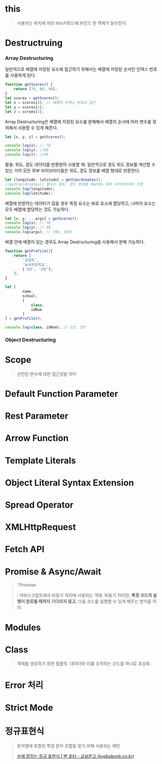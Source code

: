 # this

> 사용되는 위치에 따라 this키워드에 바인드 된 객체가 달라진다.

# Destructruing

### Array Destructuring

일반적으로 배열에 저장된 요소에 접근하기 위해서는 배열에 저장된 순서인 인덱스 번호를 사용하게 된다.

```javascript
function getScores() {
	return [70, 80, 90];
}
let scores = getScores();
let x = scores[0]; // 배열의 인덱스 번호로 접근
let y = scores[1];
let z = scroes[2];
```

Array Destructuring은 배열에 저장된 요소를 분해해서 배열의 순서에 따라 변수를 정의해서 사용할 수 있게 해준다.

```javascript
let [x, y, z] = getScores();

console.log(x); // 70
console.log(y); //80
console.log(z); //90
```

활용: 위도, 경도 데이터를 반환받아 사용할 때. 일반적으로 경도 위도 정보를 계산할 수있는 거의 모든 외부 라이브러리들은 위도, 경도 정보를 배열 형태로 반환한다. 

```javascript
let [longitude, latitude] = getCoordinates();
//getCoordinates() 함수는 위도, 경도 정보를 제공하는 외부 라이브러리라 가정
console.log(longitude);
console.log(latitude);
```

배열에 반환하는 데이터가 많을 경우 특정 요소는 바로 요소에 할당하고, 나머지 요소는 모두 배열에 할당하는 것도 가능하다.

```javascript
let [x, y, ...args] = getScores();
console.log(x); // 70
console.log(y); // 80
console.log(args); // [90, 100]
```

배열 안에 배열이 있는 경우도 Array Destructuring을 사용해서 분해 가능하다.

```Javascript
function getProfile(){
	return [
		'김영희',
		'능곡초등학교',
		['1반', '2번'];
	];
}

let [
		name,
		school,
		[
			class,
			idNum
		]
] = getProfile();

console.log(class, idNum); // 1반, 2번
```

### Object Destructuring

# Scope

> 선언된 변수에 대한 접근성을 의미

# Default Function Parameter

# Rest Parameter

# Arrow Function

# Template Literals

# Object Literal Syntax Extension

# Spread Operator

# XMLHttpRequest

# Fetch API

# Promise & Async/Await

> ❔Promise
>
> ❕ 자바스크립트에서 비동기 처리에 사용되는 객체. 비동기 처리란, **특정 코드의 실행이 완료될 때까지 기다리지 않고**, 다음 코드를 실행할 수 있게 해주는 방식을 의미

# Modules

# Class

> 객체를 생성하기 위한 템플릿. 데이터와 이를 조작하는 코드를 하나로 추상화.



# Error 처리

# Strict Mode

# 정규표현식

> 문자열에 포함된 특정 문자 조합을 찾기 위해 사용되는 패턴
>
> [손에 잡히는 정규 표현식 | 벤 포터 - 교보문고 (kyobobook.co.kr)](https://product.kyobobook.co.kr/detail/S000001469840)
